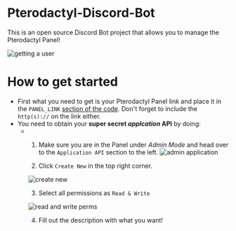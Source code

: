 # Pterodactyl-Discord-Bot
This is an open source Discord Bot project that allows you to manage the Pterodactyl Panel!

![getting a user](https://gyazo.com/b3153aa8ecbf2c006ad4ca7cc9163c04.gif)


# How to get started
- First what you need to get is your Pterodactyl Panel link and place it in the `PANEL_LINK` [section of the code](/bot.py). Don't forget to include the `http(s)://` on the link either.
- You need to obtain your **super secret _applcation_ API** by doing: 
  - 1. Make sure you are in the Panel under _Admin Mode_ and head over to the `Application API` section to the left.
  ![admin application](https://gyazo.com/67b15ab1b11873fdae02f7038f47d8d2.gif)
  
    2. Click `Create New` in the top right corner. 
    
    ![create new](https://i.gyazo.com/c3ca37f6c68338ffc23d4626fe810c3e.png)
    
    3. Select all permissions as `Read & Write` 
    
    ![read and write perms](https://gyazo.com/b75fa03ff5d44d37683670ab13ba2f0b.png)
    
    4. Fill out the description with what you want!
